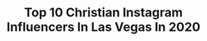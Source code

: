 ---
title: Top 10 Christian Instagram Influencers In Las Vegas In 2020
description: >-
  Find top christian Instagram influencers in Las Vegas in 2020. Most popular hashtags: #lasvegas #love #repost #fashion.
platform: Instagram
profiles:
  - username: "rynebelanger"
    fullname: >-
      Ryne Belanger
    location: "United States"
    followers: 10257
    engagement: 883
    commentsToLikes: 0.028344
    id: ck0u2357cys9z0i19wohj3f93
    verified: false
    hashtags: "#luckytobealandry"
  - username: "toneatam"
    fullname: >-
      Toneata 💛
    location: "United States"
    followers: 55685
    engagement: 360
    commentsToLikes: 0.049943
    id: ck0uctnophl7q0i198kg0ch25
    verified: false
    hashtags: "#toneatamorgan, #usanetwork, #filmfestival, #rockstarenergy"
  - username: "markuskaulius"
    fullname: >-
      Markus Kaulius
    location: "United States"
    followers: 112788
    engagement: 227
    commentsToLikes: 0.159016
    id: ck5q106z08m7b0i11pv9qblec
    verified: false
    hashtags: "#antibullying, #antiaging, #joeexoticchallenge, #simpsons"
  - username: "thesoberjunkieofficial"
    fullname: >-
      Christopher Michael
    location: "United States"
    followers: 33852
    engagement: 47
    commentsToLikes: 0.088616
    id: ck0w0z6degr960i19mqxeus5i
    verified: false
    hashtags: "#breakdance, #execprod, #onetribe, #dyna"
  - username: "jword_"
    fullname: >-
      J Word
    location: "United States"
    followers: 14760
    engagement: 535
    commentsToLikes: 0.033521
    id: ck6tx78zlw7t60j716of9p2ou
    verified: false
    hashtags: "#engineers, #sponsored, #liveshow, #positivevibes"
  - username: "christiana.gabriele"
    fullname: >-
      𝐂𝐇𝐑𝐈𝐒𝐓𝐈𝐀𝐍𝐀 𝐆𝐀𝐁𝐑𝐈𝐄𝐋𝐄
    location: "United States"
    followers: 68401
    engagement: 635
    commentsToLikes: 0.060516
    id: ck0w3m3jju3ou0i193ss2smpm
    verified: false
    hashtags: "#makeuprevolution, #hearts, #essencecosmetics, #purplehair"
  - username: "christian.swett"
    fullname: >-
      christian 👨🏾‍🚀
    location: "United States"
    followers: 5414
    engagement: 1935
    commentsToLikes: 0.057648
    id: ck6u6f48of8jo0j718vyi2z3j
    verified: false
    hashtags: "#mycalvins"
  - username: "chrix.riot"
    fullname: >-
      Christian Colorado
    location: "United States"
    followers: 7984
    engagement: 1341
    commentsToLikes: 0.049791
    id: ck5hjmj8sgvxp0i11pvsrwaek
    verified: false
    hashtags: "#bcapital, #tbt, #grateful, #p4b"
  - username: "milkgiver"
    fullname: >-
      Rachel Zacharias
    location: "United States"
    followers: 21894
    engagement: 634
    commentsToLikes: 0.121904
    id: ck5cd83txipdn0i11kqdn6xkk
    verified: false
    hashtags: "#orthodoxinamerica, #motherhood, #shereallydidwakeuplikethis, #orthodoxy"
  - username: "lanicayetano"
    fullname: >-
      Lani Cayetano
    location: "United States"
    followers: 7029
    engagement: 1450
    commentsToLikes: 0.034442
    id: ck6ubwy68c6kn0j71ws46bf5j
    verified: true
    hashtags: "#blessedsunday, #thinkbigtaguig, #wewinasone, #2019seagames"
---